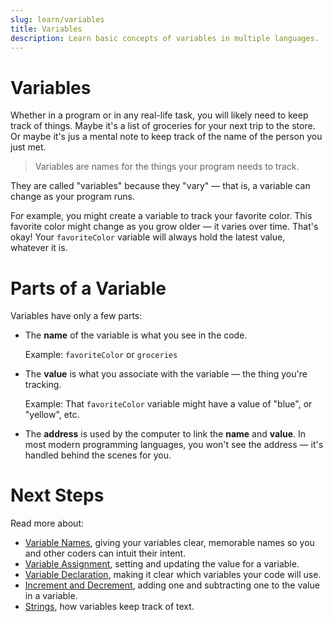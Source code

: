 ```yaml
---
slug: learn/variables
title: Variables
description: Learn basic concepts of variables in multiple languages.
---
```


# Variables

Whether in a program or in any real-life task, you will likely need to keep track of things.
Maybe it's a list of groceries for your next trip to the store.
Or maybe it's jus a mental note to keep track of the name of the person you just met.

> Variables are names for the things your program needs to track.

They are called "variables" because they "vary" — that is, a variable can change as your program runs.

For example, you might create a variable to track your favorite color.
This favorite color might change as you grow older — it varies over time.
That's okay!
Your `favoriteColor` variable will always hold the latest value, whatever it is.

# Parts of a Variable

Variables have only a few parts:

* The **name** of the variable is what you see in the code.

  Example: `favoriteColor` or `groceries`

* The **value** is what you associate with the variable — the thing you're tracking.

  Example: That `favoriteColor` variable might have a value of "blue", or "yellow", etc.

* The **address** is used by the computer to link the **name** and **value**.
  In most modern programming languages, you won't see the address — it's handled behind the scenes for you.


# Next Steps

Read more about:

* [Variable Names](/learn/variable-names/), giving your variables clear, memorable names so you and other coders can intuit their intent.
* [Variable Assignment](/learn/variable-assignment/), setting and updating the value for a variable.
* [Variable Declaration](/learn/variable-declaration/), making it clear which variables your code will use.
* [Increment and Decrement](/learn/increment-and-decrement/), adding one and subtracting one to the value in a variable.
* [Strings](/learn/strings/), how variables keep track of text.
